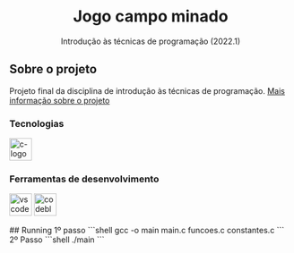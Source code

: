 <h1 align="center">Jogo campo minado</h1>
<p align="center">Introdução às técnicas de programação (2022.1) <i></i></p>

##  Sobre o projeto
Projeto final da disciplina de introdução às técnicas de programação. <a href=/.instrucoes/IMD1012_-_Trabalho_3_-_Campo_Minado.pdf>Mais informação sobre o projeto</a>

### Tecnologias
<p display="inline-block">
  <img width="40" src="https://upload.wikimedia.org/wikipedia/commons/1/18/C_Programming_Language.svg" alt="c-logo"/>
</p>

### Ferramentas de desenvolvimento
<p display="inline-block">
<img width="40" src="https://upload.wikimedia.org/wikipedia/commons/thumb/9/9a/Visual_Studio_Code_1.35_icon.svg/2048px-Visual_Studio_Code_1.35_icon.svg.png" alt="vscode-logo"/>

<img width="40" src="https://upload.wikimedia.org/wikipedia/commons/b/bb/Breezeicons-apps-48-codeblocks.svg" alt="codeblock-logo"/>
  
</p>
## Running
1º passo
```shell
 gcc -o main main.c funcoes.c constantes.c
```
2º Passo
```shell
./main
```
